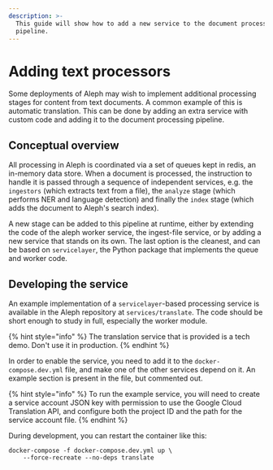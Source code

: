 ```yaml
---
description: >-
  This guide will show how to add a new service to the document processing
  pipeline.
---
```


# Adding text processors

Some deployments of Aleph may wish to implement additional processing stages for content from text documents. A common example of this is automatic translation. This can be done by adding an extra service with custom code and adding it to the document processing pipeline.

## Conceptual overview

All processing in Aleph is coordinated via a set of queues kept in redis, an in-memory data store. When a document is processed, the instruction to handle it is passed through a sequence of independent services, e.g. the `ingestors` \(which extracts text from a file\), the `analyze` stage \(which performs NER and language detection\) and finally the `index` stage \(which adds the document to Aleph's search index\).

A new stage can be added to this pipeline at runtime, either by extending the code of the aleph worker service, the ingest-file service, or by adding a new service that stands on its own. The last option is the cleanest, and can be based on `servicelayer`, the Python package that implements the queue and worker code.

## Developing the service

An example implementation of a `servicelayer`-based processing service is available in the Aleph repository at `services/translate`. The code should be short enough to study in full, especially the worker module.

{% hint style="info" %}
The translation service that is provided is a tech demo. Don't use it in production.
{% endhint %}

In order to enable the service, you need to add it to the `docker-compose.dev.yml` file, and make one of the other services depend on it. An example section is present in the file, but commented out.

{% hint style="info" %}
To run the example service, you will need to create a service account JSON key with permission to use the Google Cloud Translation API, and configure both the project ID and the path for the service account file.
{% endhint %}

 During development, you can restart the container like this:

```text
docker-compose -f docker-compose.dev.yml up \
    --force-recreate --no-deps translate
```



